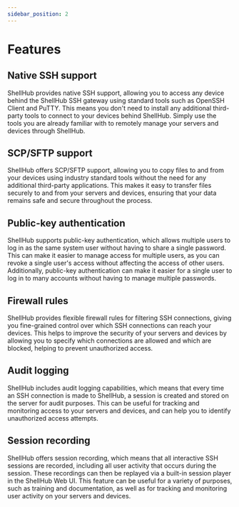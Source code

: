 ```yaml
---
sidebar_position: 2
---
```


# Features

## Native SSH support

ShellHub provides native SSH support, allowing you to access any device
behind the ShellHub SSH gateway using standard tools such as OpenSSH Client and PuTTY.
This means you don't need to install any additional third-party tools to connect
to your devices behind ShellHub. Simply use the tools you are already familiar
with to remotely manage your servers and devices through ShellHub.

## SCP/SFTP support

ShellHub offers SCP/SFTP support, allowing you to copy files to and from your devices
using industry standard tools without the need for any additional third-party applications.
This makes it easy to transfer files securely to and from your servers and devices,
ensuring that your data remains safe and secure throughout the process.

## Public-key authentication

ShellHub supports public-key authentication, which allows multiple users to
log in as the same system user without having to share a single password.
This can make it easier to manage access for multiple users,
as you can revoke a single user's access without affecting the access of other users.
Additionally, public-key authentication can make it easier for a single user to
log in to many accounts without having to manage multiple passwords.

## Firewall rules

ShellHub provides flexible firewall rules for filtering SSH connections,
giving you fine-grained control over which SSH connections can reach your devices.
This helps to improve the security of your servers and devices by allowing you to specify
which connections are allowed and which are blocked, helping to prevent unauthorized access.

## Audit logging

ShellHub includes audit logging capabilities, which means that every time an SSH connection
is made to ShellHub, a session is created and stored on the server for audit purposes.
This can be useful for tracking and monitoring access to your servers and devices,
and can help you to identify unauthorized access attempts.

## Session recording

ShellHub offers session recording, which means that all interactive SSH sessions are recorded,
including all user activity that occurs during the session.
These recordings can then be replayed via a built-in session player in the ShellHub Web UI.
This feature can be useful for a variety of purposes, such as training and documentation,
as well as for tracking and monitoring user activity on your servers and devices.
